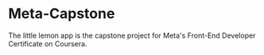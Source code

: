 # Meta-Capstone

The little lemon app is the capstone project for Meta's Front-End Developer Certificate on Coursera.

